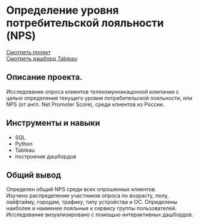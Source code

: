# Определение уровня потребительской лояльности (NPS)
[Смотреть проект](https://github.com/qusoq/educational_projects/blob/main/loyality_NPS/NPS_project.ipynb)  
[Смотреть дашборд Tableau](https://public.tableau.com/views/_NPS___v2/sheet10?:language=en-US&:display_count=n&:origin=viz_share_link)

## Описание проекта.
Исследование опроса клиентов телекомунникацонной компании с целью определения текущего уровня потребительской лояльности, или NPS (от англ. Net Promoter Score), среди клиентов из России.

## Инструменты и навыки
- SQL
- Python
- Tableau
- построение дашбордов

## Общий вывод

Определен общий NPS среди всех опрошенных клиентов.  
Изучено распределение участников опроса по возрасту, полу, лайфтайму, городам, трафику, типу устройства и ОС.
Определены наиболее и наименее лояльные к сервису группы пользователей.  
Исследование визуализировано с помощью интерактивных дашбордов.
